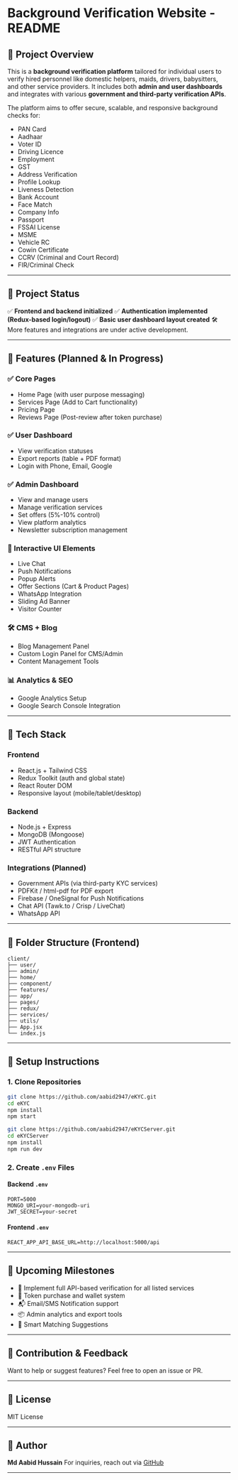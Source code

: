 # Background Verification Website - README

## 📌 Project Overview

This is a **background verification platform** tailored for individual users to verify hired personnel like domestic helpers, maids, drivers, babysitters, and other service providers. It includes both **admin and user dashboards** and integrates with various **government and third-party verification APIs**.

The platform aims to offer secure, scalable, and responsive background checks for:

* PAN Card
* Aadhaar
* Voter ID
* Driving Licence
* Employment
* GST
* Address Verification
* Profile Lookup
* Liveness Detection
* Bank Account
* Face Match
* Company Info
* Passport
* FSSAI License
* MSME
* Vehicle RC
* Cowin Certificate
* CCRV (Criminal and Court Record)
* FIR/Criminal Check

---

## 🚧 Project Status

✅ **Frontend and backend initialized**
✅ **Authentication implemented (Redux-based login/logout)**
✅ **Basic user dashboard layout created**
🛠️ More features and integrations are under active development.

---

## 🧩 Features (Planned & In Progress)

### ✅ Core Pages

* Home Page (with user purpose messaging)
* Services Page (Add to Cart functionality)
* Pricing Page
* Reviews Page (Post-review after token purchase)

### ✅ User Dashboard

* View verification statuses
* Export reports (table + PDF format)
* Login with Phone, Email, Google

### ✅ Admin Dashboard

* View and manage users
* Manage verification services
* Set offers (5%-10% control)
* View platform analytics
* Newsletter subscription management

### 🔔 Interactive UI Elements

* Live Chat
* Push Notifications
* Popup Alerts
* Offer Sections (Cart & Product Pages)
* WhatsApp Integration
* Sliding Ad Banner
* Visitor Counter

### 🛠️ CMS + Blog

* Blog Management Panel
* Custom Login Panel for CMS/Admin
* Content Management Tools

### 📊 Analytics & SEO

* Google Analytics Setup
* Google Search Console Integration

---

## 📁 Tech Stack

### Frontend

* React.js + Tailwind CSS
* Redux Toolkit (auth and global state)
* React Router DOM
* Responsive layout (mobile/tablet/desktop)

### Backend

* Node.js + Express
* MongoDB (Mongoose)
* JWT Authentication
* RESTful API structure

### Integrations (Planned)

* Government APIs (via third-party KYC services)
* PDFKit / html-pdf for PDF export
* Firebase / OneSignal for Push Notifications
* Chat API (Tawk.to / Crisp / LiveChat)
* WhatsApp API

---

## 📂 Folder Structure (Frontend)

```
client/
├── user/
├── admin/
├── home/
├── component/
├── features/
├── app/
├── pages/
├── redux/
├── services/
├── utils/
├── App.jsx
└── index.js
```



---

## 🔧 Setup Instructions

### 1. Clone Repositories

```bash
git clone https://github.com/aabid2947/eKYC.git
cd eKYC
npm install
npm start
```

```bash
git clone https://github.com/aabid2947/eKYCServer.git
cd eKYCServer
npm install
npm run dev
```

### 2. Create `.env` Files

#### Backend `.env`

```
PORT=5000
MONGO_URI=your-mongodb-uri
JWT_SECRET=your-secret
```

#### Frontend `.env`

```
REACT_APP_API_BASE_URL=http://localhost:5000/api
```

---

## 📅 Upcoming Milestones

* 🔐 Implement full API-based verification for all listed services
* 📄 Token purchase and wallet system
* 📬 Email/SMS Notification support
* 📦 Admin analytics and export tools
* 🧠 Smart Matching Suggestions

---

## 🤝 Contribution & Feedback

Want to help or suggest features? Feel free to open an issue or PR.

---

## 📜 License

MIT License

---

## 👤 Author

**Md Aabid Hussain**
For inquiries, reach out via [GitHub](https://github.com/aabidhussain)

---
